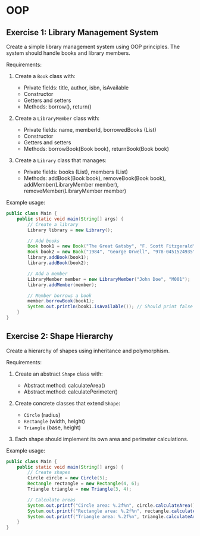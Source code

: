 # OOP

## Exercise 1: Library Management System

Create a simple library management system using OOP principles. The system should handle books and library members.

Requirements:
1. Create a `Book` class with:
   - Private fields: title, author, isbn, isAvailable
   - Constructor
   - Getters and setters
   - Methods: borrow(), return()

2. Create a `LibraryMember` class with:
   - Private fields: name, memberId, borrowedBooks (List<Book>)
   - Constructor
   - Getters and setters
   - Methods: borrowBook(Book book), returnBook(Book book)

3. Create a `Library` class that manages:
   - Private fields: books (List<Book>), members (List<LibraryMember>)
   - Methods: addBook(Book book), removeBook(Book book), addMember(LibraryMember member), removeMember(LibraryMember member)

Example usage:
```java
public class Main {
    public static void main(String[] args) {
        // Create a library
        Library library = new Library();

        // Add books
        Book book1 = new Book("The Great Gatsby", "F. Scott Fitzgerald", "978-0743273565");
        Book book2 = new Book("1984", "George Orwell", "978-0451524935");
        library.addBook(book1);
        library.addBook(book2);

        // Add a member
        LibraryMember member = new LibraryMember("John Doe", "M001");
        library.addMember(member);

        // Member borrows a book
        member.borrowBook(book1);
        System.out.println(book1.isAvailable()); // Should print false
    }
}
```

## Exercise 2: Shape Hierarchy

Create a hierarchy of shapes using inheritance and polymorphism.

Requirements:
1. Create an abstract `Shape` class with:
   - Abstract method: calculateArea()
   - Abstract method: calculatePerimeter()

2. Create concrete classes that extend `Shape`:
   - `Circle` (radius)
   - `Rectangle` (width, height)
   - `Triangle` (base, height)

3. Each shape should implement its own area and perimeter calculations.

Example usage:
```java
public class Main {
    public static void main(String[] args) {
        // Create shapes
        Circle circle = new Circle(5);
        Rectangle rectangle = new Rectangle(4, 6);
        Triangle triangle = new Triangle(3, 4);

        // Calculate areas
        System.out.printf("Circle area: %.2f%n", circle.calculateArea());    // Should print ~78.54
        System.out.printf("Rectangle area: %.2f%n", rectangle.calculateArea()); // Should print 24.00
        System.out.printf("Triangle area: %.2f%n", triangle.calculateArea());   // Should print 6.00
    }
}
```


